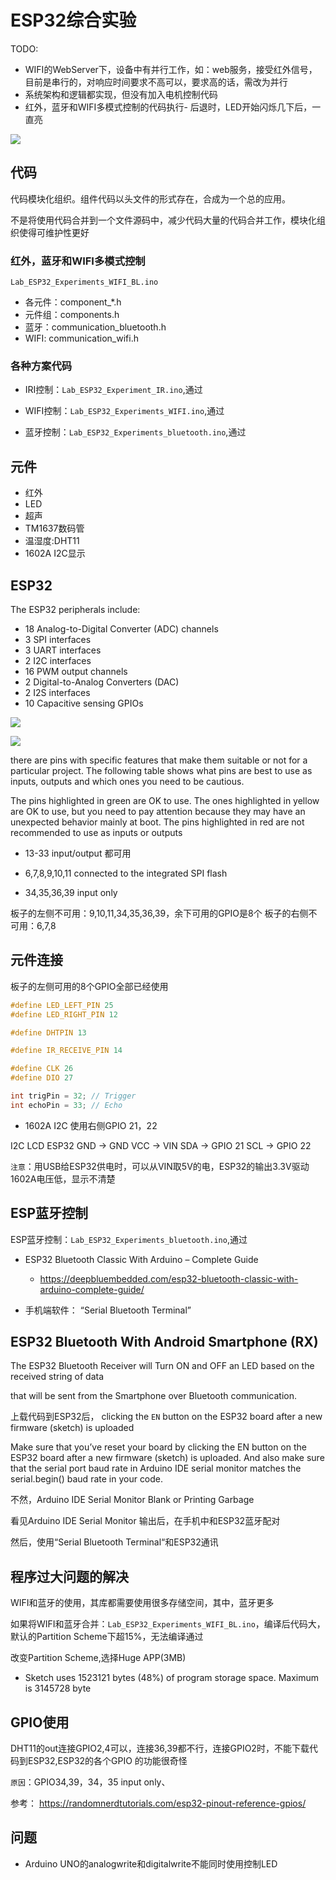 # ESP32综合实验

TODO: 

* WIFI的WebServer下，设备中有并行工作，如：web服务，接受红外信号，目前是串行的，对响应时间要求不高可以，要求高的话，需改为并行
* 系统架构和逻辑都实现，但没有加入电机控制代码
* 红外，蓝牙和WIFI多模式控制的代码执行- 后退时，LED开始闪烁几下后，一直亮

![](img/esp32_experiments.jpg)

## 代码

代码模块化组织。组件代码以头文件的形式存在，合成为一个总的应用。

不是将使用代码合并到一个文件源码中，减少代码大量的代码合并工作，模块化组织使得可维护性更好

### 红外，蓝牙和WIFI多模式控制

`Lab_ESP32_Experiments_WIFI_BL.ino`

* 各元件：component_*.h
* 元件组：components.h
* 蓝牙：communication_bluetooth.h
* WIFI: communication_wifi.h

### 各种方案代码

* IRI控制：`Lab_ESP32_Experiment_IR.ino`,通过
 
* WIFI控制：`Lab_ESP32_Experiments_WIFI.ino`,通过

* 蓝牙控制：`Lab_ESP32_Experiments_bluetooth.ino`,通过

## 元件

* 红外
* LED
* 超声
* TM1637数码管
* 温湿度:DHT11
* 1602A I2C显示

## ESP32 

The ESP32 peripherals include:

* 18 Analog-to-Digital Converter (ADC) channels
* 3 SPI interfaces
* 3 UART interfaces
* 2 I2C interfaces
* 16 PWM output channels
* 2 Digital-to-Analog Converters (DAC)
* 2 I2S interfaces
* 10 Capacitive sensing GPIOs

![](img/esp32_pinout.jpg)

![](img/esp32_pinout_2.jpg)

there are pins with specific features that make them suitable or not for a particular project. The following table shows what pins are best to use as inputs, outputs and which ones you need to be cautious.

The pins highlighted in green are OK to use. The ones highlighted in yellow are OK to use, but you need to pay attention because they may have an unexpected behavior mainly at boot. The pins highlighted in red are not recommended to use as inputs or outputs

* 13-33 input/output 都可用

* 6,7,8,9,10,11 connected to the integrated SPI flash
* 34,35,36,39 input only


板子的左侧不可用：9,10,11,34,35,36,39，余下可用的GPIO是8个
板子的右侧不可用：6,7,8
 
## 元件连接

板子的左侧可用的8个GPIO全部已经使用
```c
#define LED_LEFT_PIN 25
#define LED_RIGHT_PIN 12

#define DHTPIN 13

#define IR_RECEIVE_PIN 14

#define CLK 26
#define DIO 27

int trigPin = 32; // Trigger
int echoPin = 33; // Echo
```

* 1602A I2C 使用右侧GPIO 21，22

I2C LCD	ESP32
GND -> GND
VCC -> VIN
SDA	-> GPIO 21
SCL	-> GPIO 22

`注意`：用USB给ESP32供电时，可以从VIN取5V的电，ESP32的输出3.3V驱动1602A电压低，显示不清楚

## ESP蓝牙控制

ESP蓝牙控制：`Lab_ESP32_Experiments_bluetooth.ino`,通过

* ESP32 Bluetooth Classic With Arduino – Complete Guide
  * https://deepbluembedded.com/esp32-bluetooth-classic-with-arduino-complete-guide/

* 手机端软件： “Serial Bluetooth Terminal”

## ESP32 Bluetooth With Android Smartphone (RX)

The ESP32 Bluetooth Receiver will Turn ON and OFF an LED based on the received string of data 

that will be sent from the Smartphone over Bluetooth communication.

上载代码到ESP32后， clicking the `EN` button on the ESP32 board after a new firmware (sketch) is uploaded

Make sure that you’ve reset your board by clicking the EN button on the ESP32 board after a new firmware (sketch) is uploaded. And also make sure that the serial port baud rate in Arduino IDE serial monitor matches the serial.begin() baud rate in your code.

不然，Arduino IDE Serial Monitor Blank or Printing Garbage

看见Arduino IDE Serial Monitor 输出后，在手机中和ESP32蓝牙配对

然后，使用“Serial Bluetooth Terminal“和ESP32通讯


##  程序过大问题的解决
 
WIFI和蓝牙的使用，其库都需要使用很多存储空间，其中，蓝牙更多

如果将WIFI和蓝牙合并：`Lab_ESP32_Experiments_WIFI_BL.ino`，编译后代码大，默认的Partition Scheme下超15%，无法编译通过

改变Partition Scheme,选择Huge APP(3MB)

* Sketch uses 1523121 bytes (48%) of program storage space. Maximum is 3145728 byte

## GPIO使用

DHT11的out连接GPIO2,4可以，连接36,39都不行，连接GPIO2时，不能下载代码到ESP32,ESP32的各个GPIO 的功能很奇怪

`原因`：GPIO34,39，34，35 input only、

参考： https://randomnerdtutorials.com/esp32-pinout-reference-gpios/

## 问题

* Arduino UNO的analogwrite和digitalwrite不能同时使用控制LED
